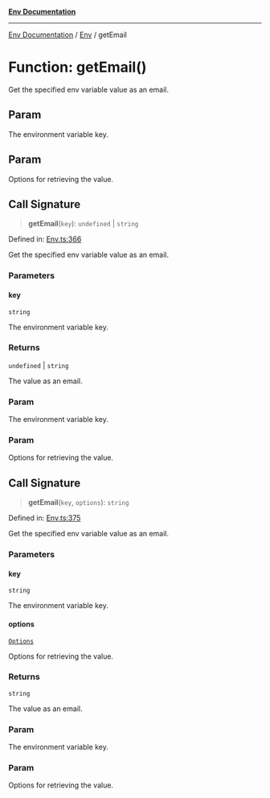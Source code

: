 [**Env Documentation**](../../README.md)

***

[Env Documentation](../../README.md) / [Env](../README.md) / getEmail

# Function: getEmail()

Get the specified env variable value as an email.

## Param

The environment variable key.

## Param

Options for retrieving the value.

## Call Signature

> **getEmail**(`key`): `undefined` \| `string`

Defined in: [Env.ts:366](https://github.com/stonemjs/env/blob/48871436343ec344452325bad1e21ee9c466e315/src/Env.ts#L366)

Get the specified env variable value as an email.

### Parameters

#### key

`string`

The environment variable key.

### Returns

`undefined` \| `string`

The value as an email.

### Param

The environment variable key.

### Param

Options for retrieving the value.

## Call Signature

> **getEmail**(`key`, `options`): `string`

Defined in: [Env.ts:375](https://github.com/stonemjs/env/blob/48871436343ec344452325bad1e21ee9c466e315/src/Env.ts#L375)

Get the specified env variable value as an email.

### Parameters

#### key

`string`

The environment variable key.

#### options

[`Options`](../../declarations/interfaces/Options.md)

Options for retrieving the value.

### Returns

`string`

The value as an email.

### Param

The environment variable key.

### Param

Options for retrieving the value.
